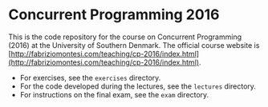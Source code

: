 # Concurrent Programming 2016

This is the code repository for the course on Concurrent Programming (2016) at the University of Southern Denmark. The official course website is [http://fabriziomontesi.com/teaching/cp-2016/index.html](http://fabriziomontesi.com/teaching/cp-2016/index.html).

- For exercises, see the `exercises` directory.
- For the code developed during the lectures, see the `lectures` directory.
- For instructions on the final exam, see the `exam` directory.
